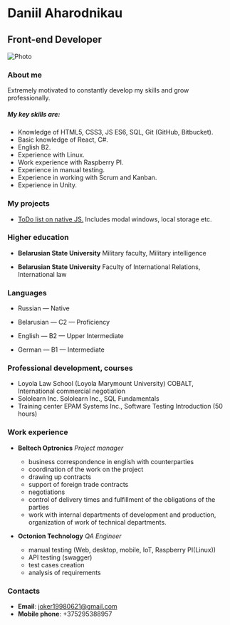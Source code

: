 #  Daniil Aharodnikau 
## Front-end Developer
![Photo](https://sun2.beltelecom-by-minsk.userapi.com/impf/c637431/v637431659/3e83a/4L2TH4IVrS4.jpg?size=200x0&quality=90&crop=209,0,810,810&sign=869ff4aff759340efc21ca041a17ae26&ava=1)
### About me
Extremely motivated to constantly develop my skills and grow professionally.


##### My key skills are:

* Knowledge of HTML5, CSS3, JS ES6, SQL, Git (GitHub, Bitbucket).
* Basic knowledge of React, C#.
* English B2.
* Experience with Linux.
* Work experience with Raspberry PI.
* Experience in manual testing.
* Experience in working with Scrum and Kanban.
* Experience in Unity.

### My projects

* [ToDo list on native JS.](https://mrkefir4ik.github.io/ToDo/)
 Includes modal windows, local storage etc.

### Higher education
* **Belarusian State University**
Military faculty, Military intelligence

* **Belarusian State University**
Faculty of International Relations, International law

### Languages
* Russian — Native

* Belarusian — C2 — Proficiency

* English — B2 — Upper Intermediate

* German — B1 — Intermediate

### Professional development, courses
- Loyola Law School (Loyola Marymount University)
COBALT, International commercial negotiation
- Sololearn Inc.
Sololearn Inc., SQL Fundamentals
- Training center
EPAM Systems Inc., Software Testing Introduction (50 hours)

### Work experience
- **Beltech Optronics**
*Project manager*
    - business correspondence in english with counterparties
    - coordination of the work on the project
    - drawing up contracts
    - support of foreign trade contracts
    - negotiations
    - control of delivery times and fulfillment of the obligations of the parties
    - work with internal departments of development and production, organization of work of technical departments.

- **Octonion Technology**
*QA Engineer*
    - manual testing (Web, desktop, mobile, IoT, Raspberry PI(Linux))
    - API testing (swagger)
    - test cases creation
    - analysis of requirements

### Contacts
- **Email**: joker19980621@gmail.com
- **Mobile phone**: +375295388957